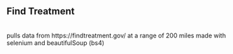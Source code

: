 ## Find Treatment
<br/>
pulls data from https://findtreatment.gov/ at a range of 200 miles
made with selenium and beautifulSoup (bs4) <br/>
